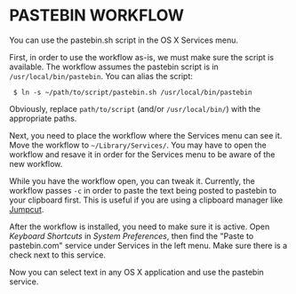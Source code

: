 # PASTEBIN WORKFLOW

You can use the pastebin.sh script in the OS X Services menu.

First, in order to use the workflow as-is, we must make sure the script is available. The workflow
assumes the pastebin script is in `/usr/local/bin/pastebin`. You can alias the script:

     $ ln -s ~/path/to/script/pastebin.sh /usr/local/bin/pastebin
         
Obviously, replace `path/to/script` (and/or `/usr/local/bin/`) with the appropriate paths.

Next, you need to place the workflow where the Services menu can see it. Move the workflow to
`~/Library/Services/`. You may have to open the workflow and resave it in order for the Services
menu to be aware of the new workflow.

While you have the workflow open, you can tweak it. Currently, the workflow passes `-c` in order to
paste the text being posted to pastebin to your clipboard first. This is useful if you are using a
clipboard manager like [Jumpcut][jc].

[jc]: http://jumpcut.sourceforge.net/

After the workflow is installed, you need to make sure it is active. Open *Keyboard Shortcuts* in *System Preferences*, then find the "Paste to pastebin.com" service under Services in the left menu. Make sure there is a check next to this service.

Now you can select text in any OS X application and use the pastebin service.